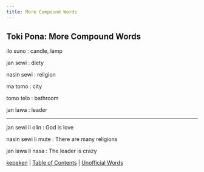 ```yaml
---
title: More Compound Words
---
```


## Toki Pona: More Compound Words

ilo suno
: candle, lamp

jan sewi
: diety

nasin sewi
: religion

ma tomo
: city

tomo telo
: bathroom

jan lawa
: leader

---

jan sewi li olin
: God is love

nasin sewi li mute
: There are many religions

jan lawa li nasa
: The leader is crazy

[kepeken](31kepeken.md) | [Table of Contents](toc.md) | [Unofficial Words](33UnofficialWords.md)